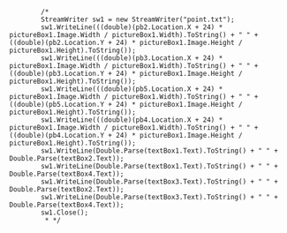             /*
            StreamWriter sw1 = new StreamWriter("point.txt");
            sw1.WriteLine(((double)(pb2.Location.X + 24) * pictureBox1.Image.Width / pictureBox1.Width).ToString() + " " + ((double)(pb2.Location.Y + 24) * pictureBox1.Image.Height / pictureBox1.Height).ToString());
            sw1.WriteLine(((double)(pb3.Location.X + 24) * pictureBox1.Image.Width / pictureBox1.Width).ToString() + " " + ((double)(pb3.Location.Y + 24) * pictureBox1.Image.Height / pictureBox1.Height).ToString());
            sw1.WriteLine(((double)(pb5.Location.X + 24) * pictureBox1.Image.Width / pictureBox1.Width).ToString() + " " + ((double)(pb5.Location.Y + 24) * pictureBox1.Image.Height / pictureBox1.Height).ToString());
            sw1.WriteLine(((double)(pb4.Location.X + 24) * pictureBox1.Image.Width / pictureBox1.Width).ToString() + " " + ((double)(pb4.Location.Y + 24) * pictureBox1.Image.Height / pictureBox1.Height).ToString());
            sw1.WriteLine(Double.Parse(textBox1.Text).ToString() + " " + Double.Parse(textBox2.Text));
            sw1.WriteLine(Double.Parse(textBox1.Text).ToString() + " " + Double.Parse(textBox4.Text));
            sw1.WriteLine(Double.Parse(textBox3.Text).ToString() + " " + Double.Parse(textBox2.Text));
            sw1.WriteLine(Double.Parse(textBox3.Text).ToString() + " " + Double.Parse(textBox4.Text));
            sw1.Close();
             * */
